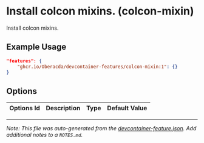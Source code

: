 
# Install colcon mixins. (colcon-mixin)

Install colcon mixins.

## Example Usage

```json
"features": {
    "ghcr.io/Oberacda/devcontainer-features/colcon-mixin:1": {}
}
```

## Options

| Options Id | Description | Type | Default Value |
|-----|-----|-----|-----|




---

_Note: This file was auto-generated from the [devcontainer-feature.json](https://github.com/Oberacda/devcontainer-features/blob/main/src/colcon-mixin/devcontainer-feature.json).  Add additional notes to a `NOTES.md`._
